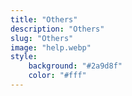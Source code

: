 ```yaml
---
title: "Others"
description: "Others"
slug: "Others"
image: "help.webp"
style:
    background: "#2a9d8f"
    color: "#fff"
---
```



